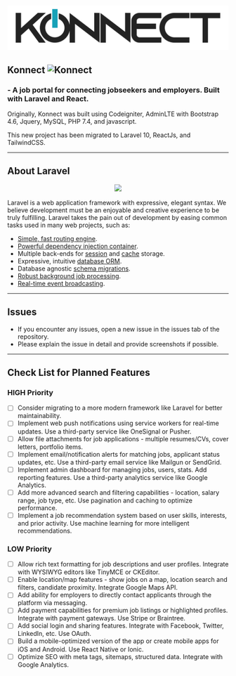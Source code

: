 ![Konnect](/resources/images/logo/Konnect_text_small.png)

## Konnect ![Konnect](/resources/images/logo/Konnect_icon_small.ico)
### - A job portal for connecting jobseekers and employers. Built with Laravel and React.

Originally, Konnect was built using Codeigniter, AdminLTE with Bootstrap 4.6, Jquery, MySQL, PHP 7.4, and javascript.

This new project has been migrated to Laravel 10, ReactJs, and TailwindCSS.

*******************

## About Laravel

<p style="text-align: center">
    <a href="https://laravel.com" target="_blank">
        <img src="https://raw.githubusercontent.com/laravel/art/master/logo-lockup/5%20SVG/2%20CMYK/1%20Full%20Color/laravel-logolockup-cmyk-red.svg" width="200">
    </a>
</p>

Laravel is a web application framework with expressive, elegant syntax. We believe development must be an enjoyable and creative experience to be truly fulfilling. Laravel takes the pain out of development by easing common tasks used in many web projects, such as:

- [Simple, fast routing engine](https://laravel.com/docs/routing).
- [Powerful dependency injection container](https://laravel.com/docs/container).
- Multiple back-ends for [session](https://laravel.com/docs/session) and [cache](https://laravel.com/docs/cache) storage.
- Expressive, intuitive [database ORM](https://laravel.com/docs/eloquent).
- Database agnostic [schema migrations](https://laravel.com/docs/migrations).
- [Robust background job processing](https://laravel.com/docs/queues).
- [Real-time event broadcasting](https://laravel.com/docs/broadcasting).

*******************

## Issues

- If you encounter any issues, open a new issue in the issues tab of the repository.
- Please explain the issue in detail and provide screenshots if possible.

*******************

## Check List for Planned Features

### HIGH Priority

- [ ] Consider migrating to a more modern framework like Laravel for better maintainability.
- [ ] Implement web push notifications using service workers for real-time updates. Use a third-party service like
  OneSignal or Pusher.
- [ ] Allow file attachments for job applications - multiple resumes/CVs, cover letters, portfolio items.
- [ ] Implement email/notification alerts for matching jobs, applicant status updates, etc. Use a third-party email
  service like Mailgun or SendGrid.
- [ ] Implement admin dashboard for managing jobs, users, stats. Add reporting features. Use a third-party analytics
  service like Google Analytics.
- [ ] Add more advanced search and filtering capabilities - location, salary range, job type, etc. Use pagination and
  caching to optimize performance.
- [ ] Implement a job recommendation system based on user skills, interests, and prior activity. Use machine learning
  for more intelligent recommendations.

### LOW Priority


- [ ] Allow rich text formatting for job descriptions and user profiles. Integrate with WYSIWYG editors like TinyMCE or
  CKEditor.
- [ ] Enable location/map features - show jobs on a map, location search and filters, candidate proximity. Integrate
  Google Maps API.
- [ ] Add ability for employers to directly contact applicants through the platform via messaging.
- [ ] Add payment capabilities for premium job listings or highlighted profiles. Integrate with payment gateways. Use
  Stripe or Braintree.
- [ ] Add social login and sharing features. Integrate with Facebook, Twitter, LinkedIn, etc. Use OAuth.
- [ ] Build a mobile-optimized version of the app or create mobile apps for iOS and Android. Use React Native or Ionic.
- [ ] Optimize SEO with meta tags, sitemaps, structured data. Integrate with Google Analytics.
